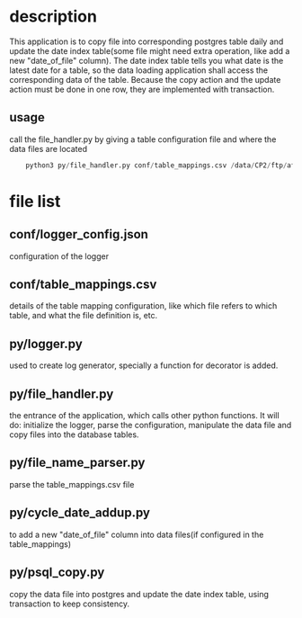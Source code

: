 # description
This application is to copy file into corresponding postgres table daily and update the date index table(some file might need extra operation, like add a new "date_of_file" column). The date index table tells you what date is the latest date for a table, so the data loading application shall access the corresponding data of the table.
Because the copy action and the update action must be done in one row, they are implemented with transaction.

## usage
call the file_handler.py by giving a table configuration file and where the data files are located
```python
    python3 py/file_handler.py conf/table_mappings.csv /data/CP2/ftp/af/
```

# file list

## conf/logger_config.json
configuration of the logger

## conf/table_mappings.csv
details of the table mapping configuration, like which file refers to which table, and what the file definition is, etc.

## py/logger.py
used to create log generator, specially a function for decorator is added.

## py/file_handler.py
the entrance of the application, which calls other python functions. It will do: initialize the logger, parse the configuration, manipulate the data file and copy files into the database tables.

## py/file_name_parser.py
parse the table_mappings.csv file

## py/cycle_date_addup.py
to add a new "date_of_file" column into data files(if configured in the table_mappings)

## py/psql_copy.py
copy the data file into postgres and update the date index table, using transaction to keep consistency.
